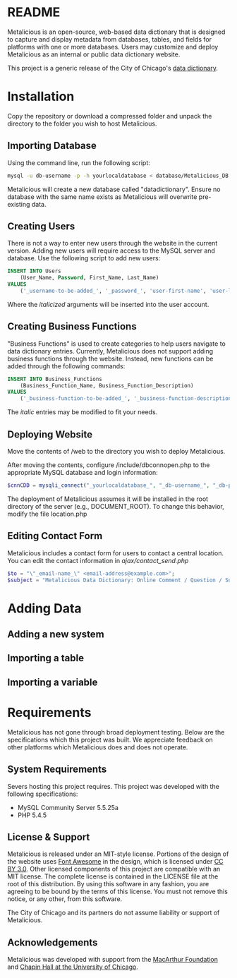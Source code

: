 README
======
Metalicious is an open-source, web-based data dictionary that is designed to capture and display metadata from databases, tables, and fields for platforms with one or more databases. Users may customize and deploy Metalicious as an internal or public data dictionary website.

This project is a generic release of the City of Chicago's [data dictionary](http://datadictionary.cityofchicago.org).

Installation
============
Copy the repository or download a compressed folder and unpack the directory to the folder you wish to host Metalicious.

Importing Database
------------------
Using the command line, run the following script:
```bash
mysql -u db-username -p -h yourlocaldatabase < database/Metalicious_DB.sql
```
Metalicious will create a new database called "datadictionary". Ensure no database with the same name exists as Metalicious will overwrite pre-existing data.


Creating Users
--------------
There is not a way to enter new users through the website in the current version. Adding new users will require access to the MySQL server and database. Use the following script to add new users:
```sql
INSERT INTO Users
	(User_Name, Password, First_Name, Last_Name)
VALUES
	('_username-to-be-added_', '_password_', 'user-first-name', 'user-last-name');
```
Where the _italicized_ arguments will be inserted into the user account.

Creating Business Functions
---------------------------
"Business Functions" is used to create categories to help users navigate to data dictionary entries. Currently, Metalicious does not support adding business functions through the website. Instead, new functions can be added through the following commands:
```sql
INSERT INTO Business_Functions
	(Business_Function_Name, Business_Function_Description)
VALUES
	('_business-function-to-be-added_', '_business-function-description_');
```
The _italic_ entries may be modified to fit your needs.

Deploying Website
-----------------
Move the contents of /web to the directory you wish to deploy Metalicious.

After moving the contents, configure /include/dbconnopen.php to the appropriate MySQL database and login information:
```php
$cnnCDD = mysqli_connect("_yourlocaldatabase_", "_db-username_", "_db-password_")
```

The deployment of Metalicious assumes it will be installed in the root directory of the server (e.g., DOCUMENT_ROOT). To change this behavior, modify the file location.php 

Editing Contact Form
--------------------
Metalicious includes a contact form for users to contact a central location. You can edit the contact information in _ajax/contact_send.php_ 
```php
$to = "\"_email-name_\" <email-address@example.com>";
$subject = "Metalicious Data Dictionary: Online Comment / Question / Suggestion";
```

Adding Data
===========

Adding a new system
-------------------


Importing a table
-----------------



Importing a variable
---------------------



Requirements
============

Metalicious has not gone through broad deployment testing. Below are the specifications which this project was built. We appreciate feedback on other platforms which Metalicious does and does not operate.

System Requirements
-------------------
Severs hosting this project requires. This project was developed with the following specifications:
+ MySQL Community Server 5.5.25a
+ PHP 5.4.5

License & Support
-----------------

Metalicious is released under an MIT-style license. Portions of the design of the website uses [Font Awesome](http://fortawesome.github.com/Font-Awesome/) in the design, which is licensed under [CC BY 3.0](http://creativecommons.org/licenses/by/3.0/). Other licensed components of this project are compatible with an MIT license. The complete license is contained in the LICENSE file at the root of this distribution. By using this software in any fashion, you are agreeing to be bound by the terms of this license. You must not remove this notice, or any other, from this software.

The City of Chicago and its partners do not assume liability or support of Metalicious.

Acknowledgements
----------------

Metalicious was developed with support from the [MacArthur Foundation](http://www.macfound.org/) and [Chapin Hall at the University of Chicago](http://www.chapinhall.org/).